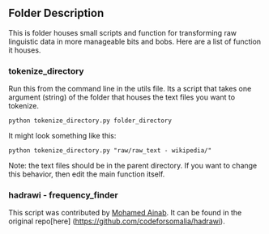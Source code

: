 ## Folder Description

This is folder houses small scripts and function for transforming raw linguistic data in more manageable bits and bobs. Here are a list of function it houses. 


### tokenize_directory  

Run this from the command line in the utils file. Its a script that takes one argument (string) of the folder that houses the text files you want to tokenize. 

```
python tokenize_directory.py folder_directory
```  

It might look something like this:

```
python tokenize_directory.py "raw/raw_text - wikipedia/"
```

Note: the text files should be in the parent directory. If you want to change this behavior, then edit the main function itself. 

### hadrawi - frequency_finder

This script was contributed by [Mohamed Ainab](https://twitter.com/mohamedainab). It can be found in the original repo[here] (https://github.com/codeforsomalia/hadrawi). 